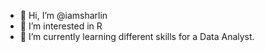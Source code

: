 - 👋 Hi, I’m @iamsharlin
- 👀 I’m interested in R
- 🌱 I’m currently learning different skills for a Data Analyst.
